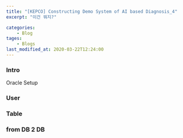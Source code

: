 ```yaml
---
title: "[KEPCO] Constructing Demo System of AI based Diagnosis_4"
excerpt: "이건 뭐지?"

categories:
    - Blog
tages:
    - Blogs
last_modified_at: 2020-03-22T12:24:00
---
```


### Intro
Oracle Setup

### User

### Table

### from DB 2 DB